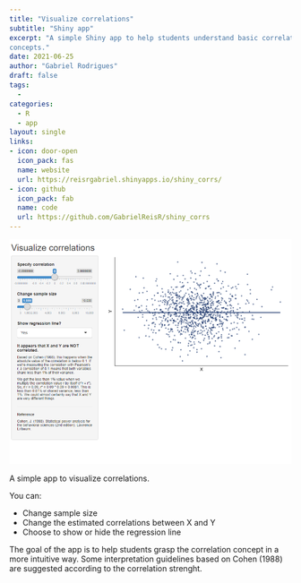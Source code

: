 ```yaml
---
title: "Visualize correlations"
subtitle: "Shiny app"
excerpt: "A simple Shiny app to help students understand basic correlation 
concepts."
date: 2021-06-25
author: "Gabriel Rodrigues"
draft: false
tags:
  - 
categories:
  - R
  - app
layout: single
links:
- icon: door-open
  icon_pack: fas
  name: website
  url: https://reisrgabriel.shinyapps.io/shiny_corrs/
- icon: github
  icon_pack: fab
  name: code
  url: https://github.com/GabrielReisR/shiny_corrs
---
```

![Screenshot of Web Application](screenshot.png)

A simple app to visualize correlations.

You can:

* Change sample size
* Change the estimated correlations between X and Y
* Choose to show or hide the regression line

The goal of the app is to help students grasp the correlation concept in a more
intuitive way. Some interpretation guidelines based on Cohen (1988) are 
suggested according to the correlation strenght.

